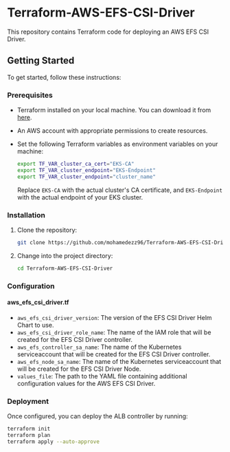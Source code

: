 # Terraform-AWS-EFS-CSI-Driver
This repository contains Terraform code for deploying an AWS EFS CSI Driver.

## Getting Started

To get started, follow these instructions:

### Prerequisites

- Terraform installed on your local machine. You can download it from [here](https://www.terraform.io/downloads.html).
- An AWS account with appropriate permissions to create resources.
- Set the following Terraform variables as environment variables on your machine:

    ```bash
    export TF_VAR_cluster_ca_cert="EKS-CA"
    export TF_VAR_cluster_endpoint="EKS-Endpoint"
    export TF_VAR_cluster_endpoint="cluster_name"
    ```

    Replace `EKS-CA` with the actual cluster's CA certificate, and `EKS-Endpoint` with the actual endpoint of your EKS cluster.

### Installation

1. Clone the repository:

    ```bash
    git clone https://github.com/mohamedezz96/Terraform-AWS-EFS-CSI-Driver.git
    ```
2. Change into the project directory:

    ```bash
    cd Terraform-AWS-EFS-CSI-Driver
    ```
### Configuration
#### aws_efs_csi_driver.tf
- `aws_efs_csi_driver_version`: The version of the EFS CSI Driver Helm Chart to use.
- `aws_efs_csi_driver_role_name`: The name of the IAM role that will be created for the EFS CSI Driver controller.
- `aws_efs_controller_sa_name`: The name of the Kubernetes serviceaccount that will be created for the EFS CSI Driver controller.
- `aws_efs_node_sa_name`: The name of the Kubernetes serviceaccount that will be created for the EFS CSI Driver Node.
- `values_file`: The path to the YAML file containing additional configuration values for the AWS EFS CSI Driver.

### Deployment

Once configured, you can deploy the ALB controller by running:

```bash
terraform init
terraform plan
terraform apply --auto-approve
```





